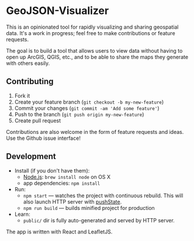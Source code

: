 # GeoJSON-Visualizer

This is an opinionated tool for rapidly visualizing and sharing geospatial data. It's a work in progress;
feel free to make contributions or feature requests.

The goal is to build a tool that allows users to view data without having to open up ArcGIS, QGIS, etc.,
and to be able to share the maps they generate with others easily.

## Contributing

1. Fork it
2. Create your feature branch (`git checkout -b my-new-feature`)
3. Commit your changes (`git commit -am 'Add some feature'`)
4. Push to the branch (`git push origin my-new-feature`)
5. Create pull request

Contributions are also welcome in the form of feature requests and ideas. Use the Github issue interface!

## Development

* Install (if you don't have them):
    * [Node.js](http://nodejs.org): `brew install node` on OS X
    * app dependencies: `npm install`
* Run:
    * `npm start` — watches the project with continuous rebuild. This will also launch HTTP server with [pushState](https://developer.mozilla.org/en-US/docs/Web/Guide/API/DOM/Manipulating_the_browser_history).
    * `npm run build` — builds minified project for production
* Learn:
    * `public/` dir is fully auto-generated and served by HTTP server.

The app is written with React and LeafletJS.
